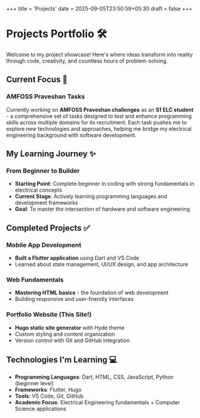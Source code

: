 +++
title = 'Projects'
date = 2025-09-05T23:50:59+05:30
draft = false
+++

# Projects Portfolio 🛠️

Welcome to my project showcase! Here's where ideas transform into reality through code, creativity, and countless hours of problem-solving.

## Current Focus 🎯

### AMFOSS Praveshan Tasks
Currently working on **AMFOSS Praveshan challenges** as an **S1 ELC student** - a comprehensive set of tasks designed to test and enhance programming skills across multiple domains for its recruitment. Each task pushes me to explore new technologies and approaches, helping me bridge my electrical engineering background with software development.

## My Learning Journey ✨

### From Beginner to Builder
- **Starting Point**: Complete beginner in coding with strong fundamentals in electrical concepts
- **Current Stage**: Actively learning programming languages and development frameworks
- **Goal**: To master the intersection of hardware and software engineering

## Completed Projects ✅

### Mobile App Development
- **Built a Flutter application** using Dart and VS Code
- Learned about state management, UI/UX design, and app architecture

### Web Fundamentals
- **Mastering HTML basics** - the foundation of web development
- Building responsive and user-friendly interfaces

### Portfolio Website (This Site!)
- **Hugo static site generator** with Hyde theme
- Custom styling and content organization
- Version control with Git and GitHub integration

## Technologies I'm Learning 💻

- **Programming Languages**: Dart, HTML, CSS, JavaScript, Python (beginner level)
- **Frameworks**: Flutter, Hugo
- **Tools**: VS Code, Git, GitHub
- **Academic Focus**: Electrical Engineering fundamentals + Computer Science applications
